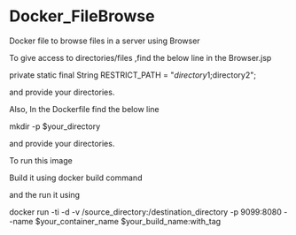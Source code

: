 # Docker_FileBrowse
Docker file to browse files in a server using Browser

To give access to directories/files ,find the below line in the Browser.jsp

private static final String RESTRICT_PATH = "$directory1;$directory2"; 

and provide your directories.

Also, In the Dockerfile find the below line

mkdir -p $your_directory

and provide your directories.

To run this image

Build it using docker build command

and the run it using 

docker run -ti -d -v /source_directory:/destination_directory  -p 9099:8080 --name $your_container_name $your_build_name:with_tag
